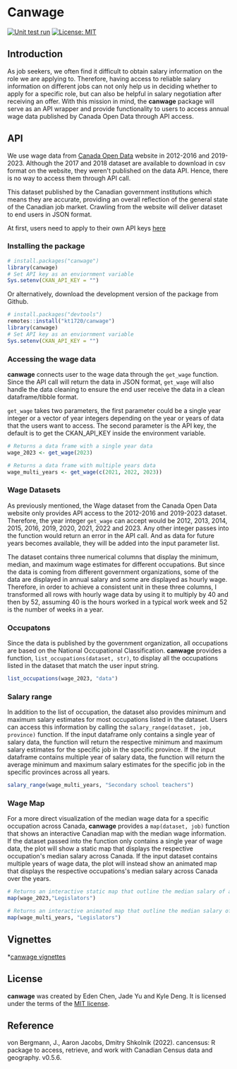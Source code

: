 # Canwage

<!-- badges: start -->
[![Unit test run](https://github.com/kt1720/Data534-Project/actions/workflows/coverage.yml/badge.svg)](https://github.com/kt1720/Data534-Project/actions/workflows/coverage.yml)
[![License: MIT](https://img.shields.io/badge/License-MIT-yellow.svg)](https://opensource.org/licenses/MIT)
<!-- badges: end -->

## Introduction

As job seekers, we often find it difficult to obtain salary information on the role we are applying to. Therefore, having access to reliable salary information on different jobs can not only help us in deciding whether to apply for a specific role, but can also be helpful in salary negotiation after receiving an offer. With this mission in mind, the **canwage** package will serve as an API wrapper and provide functionality to users to access annual wage data published by Canada Open Data through API access. 

## API

We use wage data from [Canada Open Data](https://open.canada.ca/data/en/dataset/adad580f-76b0-4502-bd05-20c125de9116) website in 2012-2016 and 2019-2023. Although the 2017 and 2018 dataset are available to download in csv format on the website, they weren't published on the data API. Hence, there is no way to access them through API call.

This dataset published by the Canadian government institutions which means they are accurate, providing an overall reflection of the general state of the Canadian job market. Crawling from the website will deliver dataset to end users in JSON format.

At first, users need to apply to their own API keys [here](https://docs.ckan.org/en/2.8/api/)

### Installing the package

```r
# install.packages("canwage")
library(canwage)
# Set API key as an enviornment variable
Sys.setenv(CKAN_API_KEY = "")
```

Or alternatively, download the development version of the package from Github.
```r
# install.packages("devtools")
remotes::install("kt1720/canwage")
library(canwage)
# Set API key as an enviornment variable
Sys.setenv(CKAN_API_KEY = "")
```

### Accessing the wage data

**canwage** connects user to the wage data through the `get_wage` function. Since the API call will return the data in JSON format, `get_wage` will also handle the data cleaning to ensure the end user receive the data in a clean dataframe/tibble format.

`get_wage` takes two parameters, the first parameter could be a single year integer or a vector of year integers depending on the year or years of data that the users want to access. The second parameter is the API key, the default is to get the CKAN_API_KEY inside the environment variable. 

``` r 
# Returns a data frame with a single year data
wage_2023 <- get_wage(2023)

# Returns a data frame with multiple years data
wage_multi_years <- get_wage(c(2021, 2022, 2023))
```

### Wage Datasets

As previously mentioned, the Wage dataset from the Canada Open Data website only provides API access to the 2012-2016 and 2019-2023 dataset. Therefore, the year integer `get_wage` can accept would be 2012, 2013, 2014, 2015, 2016, 2019, 2020, 2021, 2022 and 2023. Any other integer passes into the function would return an error in the API call. And as data for future years becomes available, they will be added into the input parameter list.

The dataset contains three numerical columns that display the minimum, median, and maximum wage estimates for different occupations. But since the data is coming from different government organizations, some of the data are displayed in annual salary and some are displayed as hourly wage. Therefore, in order to achieve a consistent unit in these three columns, I transformed all rows with hourly wage data by using it to multiply by 40 and then by 52, assuming 40 is the hours worked in a typical work week and 52 is the number of weeks in a year.

### Occupatons

Since the data is published by the government organization, all occupations are based on the National Occupational Classification. **canwage** provides a function, `list_occupations(dataset, str)`, to display all the occupations listed in the dataset that match the user input string.

``` r 
list_occupations(wage_2023, "data")
```

### Salary range

In addition to the list of occupation, the dataset also provides minimum and maximum salary estimates for most occupations listed in the dataset. Users can access this information by calling the `salary_range(dataset, job, province)` function. If the input dataframe only contains a single year of salary data, the function will return the respective minimum and maximum salary estimates for the specific job in the specific province. If the input dataframe contains multiple year of salary data, the function will return the average minimum and maximum salary estimates for the specific job in the specific provinces across all years.

``` r
salary_range(wage_multi_years, "Secondary school teachers")
```

### Wage Map

For a more direct visualization of the median wage data for a specific occupation across Canada, **canwage** provides a `map(dataset, job)` function that shows an interactive Canadian map with the median wage information. If the dataset passed into the function only contains a single year of wage data, the plot will show a static map that displays the respective occupation's median salary across Canada. If the input dataset contains multiple years of wage data, the plot will instead show an animated map that displays the respective occupations's median salary across Canada over the years.  
``` r
# Returns an interactive static map that outline the median salary of a legislator across Canada in 2023
map(wage_2023,"Legislators")

# Returns an interactive animated map that outline the median salary of a legislator across Canada over the years.
map(wage_multi_years, "Legislators")
```

## Vignettes

*[canwage vignettes]()

## License

**canwage** was created by Eden Chen, Jade Yu and Kyle Deng.
It is licensed under the terms of the [MIT license](LICENSE).

## Reference

von Bergmann, J., Aaron Jacobs, Dmitry Shkolnik (2022). cancensus: R package to access, retrieve, and work with Canadian Census data and geography. v0.5.6.

